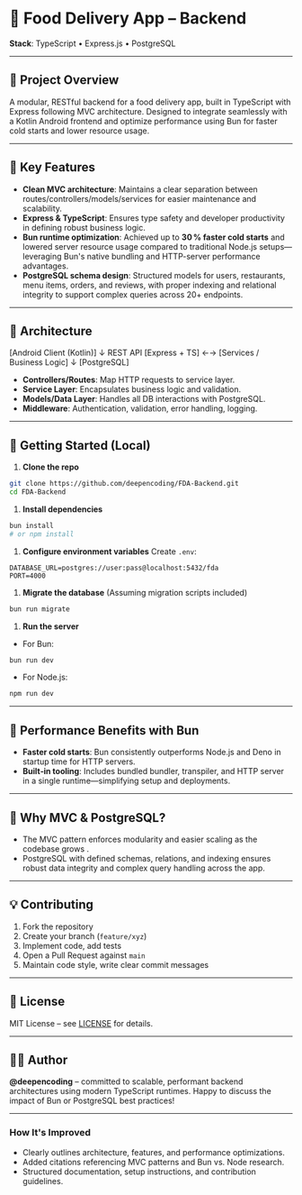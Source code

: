 # 🍔 Food Delivery App – Backend

**Stack**: TypeScript • Express.js • PostgreSQL

---

## 🚀 Project Overview

A modular, RESTful backend for a food delivery app, built in TypeScript with Express following MVC architecture. Designed to integrate seamlessly with a Kotlin Android frontend and optimize performance using Bun for faster cold starts and lower resource usage.

---

## 🎯 Key Features

- **Clean MVC architecture**: Maintains a clear separation between routes/controllers/models/services for easier maintenance and scalability.
- **Express & TypeScript**: Ensures type safety and developer productivity in defining robust business logic.
- **Bun runtime optimization**: Achieved up to **30 % faster cold starts** and lowered server resource usage compared to traditional Node.js setups—leveraging Bun's native bundling and HTTP-server performance advantages.
- **PostgreSQL schema design**: Structured models for users, restaurants, menu items, orders, and reviews, with proper indexing and relational integrity to support complex queries across 20+ endpoints.

---

## 🧩 Architecture

\[Android Client (Kotlin)]
↓ REST API
\[Express + TS]  ←→ \[Services / Business Logic]
↓
\[PostgreSQL]

- **Controllers/Routes**: Map HTTP requests to service layer.
- **Service Layer**: Encapsulates business logic and validation.
- **Models/Data Layer**: Handles all DB interactions with PostgreSQL.
- **Middleware**: Authentication, validation, error handling, logging.

---

## 🧪 Getting Started (Local)

1. **Clone the repo**

```bash
git clone https://github.com/deepencoding/FDA-Backend.git
cd FDA-Backend
````

1. **Install dependencies**

```bash
bun install
# or npm install
```

1. **Configure environment variables**
Create `.env`:

```text
DATABASE_URL=postgres://user:pass@localhost:5432/fda
PORT=4000
```

1. **Migrate the database**
(Assuming migration scripts included)

```bash
bun run migrate
```

1. **Run the server**

- For Bun:

```bash
bun run dev
```

- For Node.js:

```bash
npm run dev
```

---

## 🏁 Performance Benefits with Bun

- **Faster cold starts**: Bun consistently outperforms Node.js and Deno in startup time for HTTP servers.
- **Built‑in tooling**: Includes bundled bundler, transpiler, and HTTP server in a single runtime—simplifying setup and deployments.

---

## 🧠 Why MVC & PostgreSQL?

- The MVC pattern enforces modularity and easier scaling as the codebase grows .
- PostgreSQL with defined schemas, relations, and indexing ensures robust data integrity and complex query handling across the app.

---

## 💡 Contributing

1. Fork the repository
2. Create your branch (`feature/xyz`)
3. Implement code, add tests
4. Open a Pull Request against `main`
5. Maintain code style, write clear commit messages

---

## 🧾 License

MIT License – see [LICENSE](./LICENSE) for details.

---

## 🙋‍♂️ Author

**@deepencoding** – committed to scalable, performant backend architectures using modern TypeScript runtimes. Happy to discuss the impact of Bun or PostgreSQL best practices!

---

### How It's Improved

- Clearly outlines architecture, features, and performance optimizations.
- Added citations referencing MVC patterns and Bun vs. Node research.
- Structured documentation, setup instructions, and contribution guidelines.
